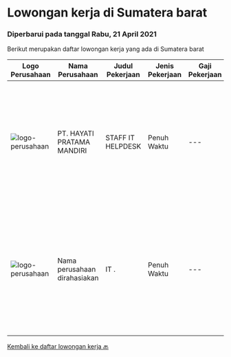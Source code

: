 
  # Lowongan kerja di Sumatera barat

  ### Diperbarui pada tanggal Rabu, 21 April 2021

  Berikut merupakan daftar lowongan kerja yang ada di Sumatera barat

  |Logo Perusahaan | Nama Perusahaan | Judul Pekerjaan | Jenis Pekerjaan | Gaji Pekerjaan | Lokasi | Deskripsi | Tanggal diunggah | Pranala |
  | -------------- | --------------- | --------------- | --------- | --------- | -------------- | ------- | ----------- | ----------- |
  |![logo-perusahaan](https://us.123rf.com/450wm/pavelstasevich/pavelstasevich1811/pavelstasevich181101027/112815900-stock-vector-no-image-available-icon-flat-vector.jpg?ver=6)|PT. HAYATI PRATAMA MANDIRI|STAFF IT HELPDESK|Penuh Waktu|---|Padang|Instalasi, trobleshoot, update dan maintance hardware serta software Send file ke eksternal serta upload file ke sistem Mencari dan membeli perangkat...|Selasa, 20 April 2021|https://www.jobstreet.co.id/id/job/staff-it-helpdesk-3512568?token=0~683ce0b2-bdf0-4e8e-91d3-798baea70c26&sectionRank=1&jobId=jobstreet-id-job-3512568|
|![logo-perusahaan](https://us.123rf.com/450wm/pavelstasevich/pavelstasevich1811/pavelstasevich181101027/112815900-stock-vector-no-image-available-icon-flat-vector.jpg?ver=6)|Nama perusahaan dirahasiakan|IT .|Penuh Waktu|---|Sumatera Barat|Pendidikan minimal S1 segala jurusan Untuk posisi programmer harus memiliki pengetahuan mengenai PHP dan bahasa pemrograman lainnya Untuk posisi IT...|Rabu, 07 April 2021|https://www.jobstreet.co.id/id/job/it-3501117?token=0~683ce0b2-bdf0-4e8e-91d3-798baea70c26&sectionRank=2&jobId=jobstreet-id-job-3501117|


  [Kembali ke daftar lowongan kerja 🔙](../README.md#daftar-lowongan-kerja)
  